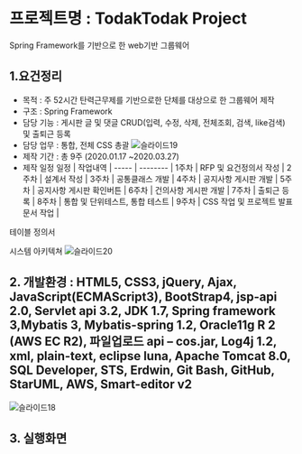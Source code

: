 # 프로젝트명 : **TodakTodak Project**
 Spring Framework를 기반으로 한 web기반 그룹웨어

## 1.요건정리
 - 목적 : 주 52시간 탄력근무제를 기반으로한 단체를 대상으로 한 그룹웨어 제작 
 - 구조 :  Spring Framework
 - 담당 기능 : 게시판 글 및 댓글 CRUD(입력, 수정, 삭제, 전체조회, 검색, like검색) 및 출퇴근 등록
 - 담당 업무 : 통합, 전체 CSS 총괄
![슬라이드19](https://user-images.githubusercontent.com/62315622/84861319-b7563d80-b0ab-11ea-9bd2-f81b7a11dc53.PNG)
 - 제작 기간 : 총 9주 (2020.01.17 ~2020.03.27)
 - 제작 일정
      일정	|	작업내역	|
      ----- 	|	--------	|
      1주차	|	RFP 및 요건정의서 작성	|
      2주차	|	설계서 작성	|
      3주차	|	공통클래스 개발	|
      4주차	|	공지사항 게시판 개발	|
      5주차	|	공지사항 게시판 확인버튼	|
      6주차	|	건의사항 게시판 개발	|
      7주차	|	출퇴근 등록	|
      8주차	|	통합 및 단위테스트, 통합 테스트	|
      9주차	|	CSS 작업 및 프로젝트 발표 문서 작업	|


테이블 정의서

시스템 아키텍쳐
![슬라이드20](https://user-images.githubusercontent.com/62315622/84861320-b7563d80-b0ab-11ea-8250-3652e8384f39.PNG)


## 2. 개발환경 : HTML5, CSS3, jQuery, Ajax, JavaScript(ECMAScript3), BootStrap4, jsp-api 2.0, Servlet api 3.2, JDK 1.7, Spring framework 3,Mybatis 3, Mybatis-spring 1.2, Oracle11g R 2 (AWS EC R2), 파일업로드 api – cos.jar, Log4j 1.2, xml, plain-text, eclipse luna, Apache Tomcat 8.0, SQL Developer, STS, Erdwin, Git Bash, GitHub, StarUML, AWS, Smart-editor v2

![슬라이드18](https://user-images.githubusercontent.com/62315622/84861317-b6bda700-b0ab-11ea-93ea-0b6934662a2d.PNG)

## 3. 실행화면


